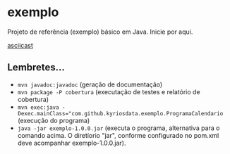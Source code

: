 # exemplo
Projeto de referência (exemplo) básico em Java. Inicie por aqui.

[asciicast](https://asciinema.org/a/31qulp0472a9sbvawjnt6paua)

## Lembretes...
- `mvn javadoc:javadoc` (geração de documentação)
- `mvn package -P cobertura` (executação de testes e relatório de cobertura)
- `mvn exec:java -Dexec.mainClass="com.github.kyriosdata.exemplo.ProgramaCalendario` (execução do programa)
- `java -jar exemplo-1.0.0.jar` (executa o programa, alternativa para o comando acima. O diretíorio "jar", conforme configurado no pom.xml deve acompanhar exemplo-1.0.0.jar).
